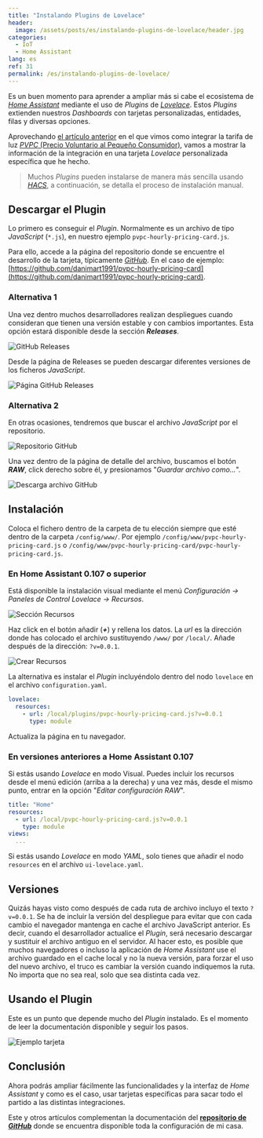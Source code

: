 ```yaml
---
title: "Instalando Plugins de Lovelace"
header:
  image: /assets/posts/es/instalando-plugins-de-lovelace/header.jpg
categories:
  - IoT
  - Home Assistant
lang: es
ref: 31
permalink: /es/instalando-plugins-de-lovelace/
---
```


Es un buen momento para aprender a ampliar más si cabe el ecosistema de [*Home Assistant*](https://www.home-assistant.io/) mediante el uso de *Plugins* de [*Lovelace*](https://www.home-assistant.io/lovelace/). Estos *Plugins* extienden nuestros *Dashboards* con tarjetas personalizadas, entidades, filas y diversas opciones.

Aprovechando [el artículo anterior](/es/precios-de-tarifas-pvpc-en-home-assistant/) en el que vimos como integrar la tarifa de luz [*PVPC* (Precio Voluntario al Pequeño Consumidor)](https://www.esios.ree.es/es/pvpc), vamos a mostrar la información de la integración en una tarjeta *Lovelace* personalizada específica que he hecho.

> Muchos *Plugins* pueden instalarse de manera más sencilla usando [*HACS*](https://hacs.xyz/), a continuación, se detalla el proceso de instalación manual.

## Descargar el Plugin

Lo primero es conseguir el *Plugin*. Normalmente es un archivo de tipo *JavaScript* (`*.js`), en nuestro ejemplo `pvpc-hourly-pricing-card.js`.

Para ello, accede a la página del repositorio donde se encuentre el desarrollo de la tarjeta, típicamente [*GitHub*](https://github.com). En el caso de ejemplo:
[https://github.com/danimart1991/pvpc-hourly-pricing-card](https://github.com/danimart1991/pvpc-hourly-pricing-card).

### Alternativa 1

Una vez dentro muchos desarrolladores realizan despliegues cuando consideran que tienen una versión estable y con cambios importantes. Esta opción estará disponible desde la sección ***Releases***.

![GitHub Releases](/assets/posts/es/instalando-plugins-de-lovelace/github-releases.jpg)

Desde la página de Releases se pueden descargar diferentes versiones de los ficheros *JavaScript*.

![Página GitHub Releases](/assets/posts/es/instalando-plugins-de-lovelace/github-releases-detail.jpg)

### Alternativa 2

En otras ocasiones, tendremos que buscar el archivo *JavaScript* por el repositorio.

![Repositorio GitHub](/assets/posts/es/instalando-plugins-de-lovelace/github-file-search.jpg)

Una vez dentro de la página de detalle del archivo, buscamos el botón ***RAW***, click derecho sobre él, y presionamos "*Guardar archivo como...*".

![Descarga archivo GitHub](/assets/posts/es/instalando-plugins-de-lovelace/github-file-download.jpg)

## Instalación

Coloca el fichero dentro de la carpeta de tu elección siempre que esté dentro de la carpeta `/config/www/`. Por ejemplo `/config/www/pvpc-hourly-pricing-card.js` o `/config/www/pvpc-hourly-pricing-card/pvpc-hourly-pricing-card.js`.

### En Home Assistant 0.107 o superior

Está disponible la instalación visual mediante el menú *Configuración -> Paneles de Control Lovelace -> Recursos*.

![Sección Recursos](/assets/posts/es/instalando-plugins-de-lovelace/pantalla-recursos.jpg)

Haz click en el botón añadir (***+***) y rellena los datos. La *url* es la dirección donde has colocado el archivo sustituyendo `/www/` por `/local/`. Añade después de la dirección: `?v=0.0.1`.

![Crear Recursos](/assets/posts/es/instalando-plugins-de-lovelace/crear-recurso.jpg)

La alternativa es instalar el *Plugin* incluyéndolo dentro del nodo `lovelace` en el archivo `configuration.yaml`.

```yaml
lovelace:
  resources:
    - url: /local/plugins/pvpc-hourly-pricing-card.js?v=0.0.1
      type: module
```

Actualiza la página en tu navegador.

### En versiones anteriores a Home Assistant 0.107

Si estás usando *Lovelace* en modo Visual. Puedes incluir los recursos desde el menú edición (arriba a la derecha) y una vez más, desde el mismo punto, entrar en la opción "*Editar configuración RAW*".

```yaml
title: "Home"
resources:
  - url: /local/pvpc-hourly-pricing-card.js?v=0.0.1
    type: module
views:
  ...
```

Si estás usando *Lovelace* en modo *YAML*, solo tienes que añadir el nodo `resources` en el archivo `ui-lovelace.yaml`.

## Versiones

Quizás hayas visto como después de cada ruta de archivo incluyo el texto `?v=0.0.1`. Se ha de incluir la versión del despliegue para evitar que con cada cambio el navegador mantenga en cache el archivo JavaScript anterior. Es decir, cuando el desarrollador actualice el *Plugin*, será necesario descargar y sustituir el archivo antiguo en el servidor. Al hacer esto, es posible que muchos navegadores o incluso la aplicación de *Home Assistant* use el archivo guardado en el cache local y no la nueva versión, para forzar el uso del nuevo archivo, el truco es cambiar la versión cuando indiquemos la ruta. No importa que no sea real, solo que sea distinta cada vez.

## Usando el Plugin

Este es un punto que depende mucho del *Plugin* instalado. Es el momento de leer la documentación disponible y seguir los pasos.

![Ejemplo tarjeta](/assets/posts/es/instalando-plugins-de-lovelace/ejemplo-tarjeta.jpg)

## Conclusión

Ahora podrás ampliar fácilmente las funcionalidades y la interfaz de *Home Assistant* y como es el caso, usar tarjetas específicas para sacar todo el partido a las distintas integraciones.

Este y otros artículos complementan la documentación del [**repositorio de *GitHub***](https://github.com/danimart1991/home-assistant-config) donde se encuentra disponible toda la configuración de mi casa.
